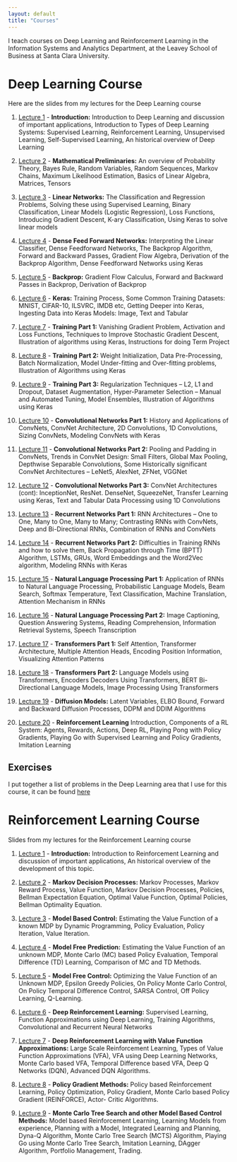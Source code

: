 ```yaml
---
layout: default
title: "Courses"
---
```


I teach courses on Deep Learning and Reinforcement Learning in the Information Systems and Analytics Department, at the Leavey School of
Business at Santa Clara University.

# Deep Learning Course

Here are the slides from my lectures for the Deep Learning course

1. [Lecture 1](https://subirvarma.github.io/GeneralCognitics/Course1/Lecture1_Introduction.pdf) - **Introduction:** Introduction to Deep Learning and discussion of important applications, Introduction to Types of Deep Learning Systems: Supervised Learning, Reinforcement Learning, Unsupervised Learning, Self-Supervised Learning, An historical overview of Deep Learning

2. [Lecture 2](https://subirvarma.github.io/GeneralCognitics/Course1/Lecture2_MathematicalPreliminaries.pdf) - **Mathematical Preliminaries:** An overview of Probability Theory, Bayes Rule, Random Variables, Random Sequences, Markov Chains, Maximum Likelihood Estimation, Basics of Linear Algebra, Matrices, Tensors

3. [Lecture 3](https://subirvarma.github.io/GeneralCognitics/Course1/Lecture3_LinearNetworks.pdf) - **Linear Networks:** The Classification and Regression Problems, Solving these using Supervised Learning, Binary Classification, Linear Models (Logistic Regression), Loss Functions, Introducing Gradient Descent, K-ary Classification, Using Keras to solve linear models

4. [Lecture 4](https://subirvarma.github.io/GeneralCognitics/Course1/Lecture4_DFN.pdf) - **Dense Feed Forward Networks:** Interpreting the Linear Classifier, Dense Feedforward Networks, The Backprop Algorithm, Forward and Backward Passes, Gradient Flow Algebra, Derivation of the Backprop Algorithm, Dense Feedforward Networks using Keras

6. [Lecture 5](https://subirvarma.github.io/GeneralCognitics/Course1/Lecture5_Backprop.pdf) - **Backprop:** Gradient Flow Calculus, Forward and Backward Passes in Backprop, Derivation of Backprop

7. [Lecture 6](https://subirvarma.github.io/GeneralCognitics/Course1/Lecture6_Keras.pdf) - **Keras:** Training Process, Some Common Training Datasets: MNIST, CIFAR-10, ILSVRC, IMDB etc, Getting Deeper into Keras, Ingesting Data into Keras Models: Image, Text and Tabular

8. [Lecture 7](https://subirvarma.github.io/GeneralCognitics/Course1/Lecture7_Training1.pdf) - **Training Part 1:** Vanishing Gradient Problem, Activation and Loss Functions, Techniques to Improve Stochastic Gradient Descent, Illustration of algorithms using Keras, Instructions for doing Term Project

9. [Lecture 8](https://subirvarma.github.io/GeneralCognitics/Course1/Lecture8_Training2.pdf) - **Training Part 2:** Weight Initialization, Data Pre-Processing, Batch Normalization, Model Under-fitting and Over-fitting problems, Illustration of Algorithms using Keras

10. [Lecture 9](https://subirvarma.github.io/GeneralCognitics/Course1/Lecture9_Training3.pdf) - **Training Part 3:** Regularization Techniques – L2, L1 and Dropout, Dataset Augmentation, Hyper-Parameter Selection – Manual and Automated Tuning, Model Ensembles, Illustration of Algorithms using Keras

11. [Lecture 10](https://subirvarma.github.io/GeneralCognitics/Course1/Lecture10_CNN1.pdf) - **Convolutional Networks Part 1:** History and Applications of ConvNets, ConvNet Architecture, 2D Convolutions, 1D Convolutions, Sizing ConvNets, Modeling ConvNets with Keras

13. [Lecture 11](https://subirvarma.github.io/GeneralCognitics/Course1/Lecture11_CNN2.pdf) - **Convolutional Networks Part 2:** Pooling and Padding in ConvNets,  Trends in ConvNet Design: Small Filters, Global Max Pooling, Depthwise Separable Convolutions, Some Historically significant ConvNet Architectures – LeNet5, AlexNet, ZFNet, VGGNet 

14. [Lecture 12](https://subirvarma.github.io/GeneralCognitics/Course1/Lecture12_CNN3.pdf) - **Convolutional Networks Part 3:** ConvNet Architectures (cont): InceptionNet, ResNet. DenseNet, SqueezeNet, Transfer Learning using Keras, Text and Tabular Data Processing using 1D Convolutions

15. [Lecture 13](https://subirvarma.github.io/GeneralCognitics/Course1/Lecture13_RNN1.pdf) - **Recurrent Networks Part 1:** RNN Architectures – One to One, Many to One, Many to Many; Contrasting RNNs with ConvNets, Deep and Bi-Directional RNNs, Combination of RNNs and ConvNets

16. [Lecture 14](https://subirvarma.github.io/GeneralCognitics/Course1/Lecture14_RNN2.pdf) - **Recurrent Networks Part 2:** Difficulties in Training RNNs and how to solve them, Back Propagation through Time (BPTT) Algorithm, LSTMs, GRUs, Word Embeddings and the Word2Vec algorithm, Modeling RNNs with Keras

17. [Lecture 15](https://subirvarma.github.io/GeneralCognitics/Course1/Lecture15_NLP1.pdf) - **Natural Language Processing Part 1:** Application of RNNs to Natural Language Processing, Probabilistic Language Models, Beam Search, Softmax Temperature, Text Classification, Machine Translation, Attention Mechanism in RNNs

18. [Lecture 16](https://subirvarma.github.io/GeneralCognitics/Course1/Lecture16_NLP2.pdf) - **Natural Language Processing Part 2:** Image Captioning, Question Answering Systems, Reading Comprehension, Information Retrieval Systems, Speech Transcription

19. [Lecture 17](https://subirvarma.github.io/GeneralCognitics/Course1/Lecture17_Transformers1.pdf) - **Transformers Part 1:** Self Attention, Transformer Architecture, Multiple Attention Heads, Encoding Position Information, Visualizing Attention Patterns

20. [Lecture 18](https://subirvarma.github.io/GeneralCognitics/Course1/Lecture18_Transformers2.pdf) - **Transformers Part 2:** Language Models using Transformers, Encoders Decoders Using Transformers, BERT Bi-Directional Language Models, Image Processing Using Transformers

21. [Lecture 19](https://subirvarma.github.io/GeneralCognitics/Course1/Lecture19_DiffusionModels.pdf) - **Diffusion Models:** Latent Variables, ELBO Bound, Forward and Backward Diffusion Processes, DDPM and DDIM Algorithms

22. [Lecture 20](https://subirvarma.github.io/GeneralCognitics/Course1/Lecture20_ReinforcementLearning.pdf) - **Reinforcement Learning** Introduction, Components of a RL System: Agents, Rewards, Actions, Deep RL, Playing Pong with Policy Gradients, Playing Go with Supervised Learning and Policy Gradients, Imitation Learning

## Exercises

I put together a list of problems in the Deep Learning area that I use for this course, it can be found [here](https://subirvarma.github.io/GeneralCognitics/Course1/PracticeProblems.pdf)

# Reinforcement Learning Course

Slides from my lectures for the Reinforcement Learning course

1. [Lecture 1](https://subirvarma.github.io/GeneralCognitics/Course2/Lecture1_Introduction.pdf) - **Introduction:** Introduction to Reinforcement
Learning and discussion of important applications, An historical overview of the development of this topic.

2. [Lecture 2](https://subirvarma.github.io/GeneralCognitics/Course2/Lecture2_MDPs.pdf) - **Markov Decision Processes:** Markov Processes, Markov Reward Process, Value Function, Markov Decision Processes, Policies, Bellman Expectation Equation, Optimal Value Function, Optimal Policies, Bellman Optimality Equation.

3. [Lecture 3](https://subirvarma.github.io/GeneralCognitics/Course2/Lecture3_ModelBasedControl.pdf) - **Model Based Control:** Estimating the Value Function of a known MDP by Dynamic Programming, Policy Evaluation, Policy Iteration, Value Iteration.

4. [Lecture 4](https://subirvarma.github.io/GeneralCognitics/Course2/Lecture4_ModelFreePrediction.pdf) - **Model Free Prediction:** Estimating the Value Function of an unknown MDP, Monte Carlo (MC) based Policy Evaluation, Temporal Difference (TD) Learning, Comparison of MC and TD Methods.

5. [Lecture 5](https://subirvarma.github.io/GeneralCognitics/Course2/Lecture5_ModelFreeControl.pdf) - **Model Free Control:** Optimizing the Value Function of an Unknown MDP, Epsilon Greedy Policies, On Policy Monte Carlo Control, On Policy Temporal Difference Control, SARSA Control, Off Policy Learning, Q-Learning.

6. [Lecture 6](https://subirvarma.github.io/GeneralCognitics/Course2/Lecture6_FunctionApproximations.pdf) - **Deep Reinforcement Learning:** Supervised Learning, Function Approximations using Deep Learning, Training Algorithms, Convolutional and Recurrent Neural Networks

7. [Lecture 7](https://subirvarma.github.io/GeneralCognitics/Course2/Lecture7_ValueFunctionApproximations.pdf) - **Deep Reinforcement Learning with Value Function Approximations:** Large Scale Reinforcement Learning, Types of Value Function Approximations (VFA), VFA using Deep Learning Networks, Monte Carlo based VFA, Temporal Difference based VFA, Deep Q Networks (DQN), Advanced DQN Algorithms.

8. [Lecture 8](https://subirvarma.github.io/GeneralCognitics/Course2/Lecture8_PolicyGradientMethods.pdf) - **Policy Gradient Methods:** Policy based Reinforcement Learning, Policy Optimization, Policy Gradient, Monte Carlo based Policy Gradient (REINFORCE), Actor- Critic Algorithms.

9. [Lecture 9](https://subirvarma.github.io/GeneralCognitics/Course2/Lecture9_ModelBasedPlanning.pdf) - **Monte Carlo Tree Search and other Model Based Control Methods:** Model based Reinforcement Learning, Learning Models from experience, Planning with a Model, Integrated Learning and
Planning, Dyna-Q Algorithm, Monte Carlo Tree Search (MCTS) Algorithm, Playing Go using Monte Carlo Tree Search, Imitation Learning, DAgger Algorithm, Portfolio Management, Trading.
